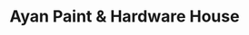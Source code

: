 ---
title: "Ayan Paint & Hardware House"
url: /karachi/ayan-paint-and-hardware-house/
shop: hardware
---